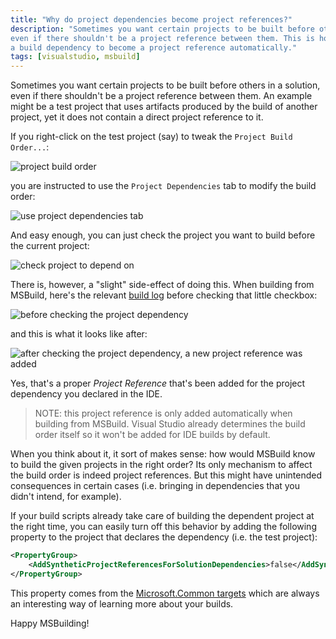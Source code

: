 ```yaml
---
title: "Why do project dependencies become project references?"
description: "Sometimes you want certain projects to be built before others in a solution, 
even if there shouldn't be a project reference between them. This is how you can avoid such 
a build dependency to become a project reference automatically."
tags: [visualstudio, msbuild]
---
```


Sometimes you want certain projects to be built before others in a solution, 
even if there shouldn't be a project reference between them. An example might 
be a test project that uses artifacts produced by the build of another project, 
yet it does not contain a direct project reference to it. 

If you right-click on the test project (say) to tweak the `Project Build Order...`:

![project build order](https://www.cazzulino.com/img/build-order-menu.png)

you are instructed to use the `Project Dependencies` tab to modify the build order:

![use project dependencies tab](https://www.cazzulino.com/img/build-order.png)

And easy enough, you can just check the project you want to build before the current project:

![check project to depend on](https://www.cazzulino.com/img/project-dependency.png)

There is, however, a "slight" side-effect of doing this. When building from MSBuild, here's the relevant 
[build log](http://msbuildlog.com) before checking that little checkbox:

![before checking the project dependency](https://www.cazzulino.com/img/project-dependency-before.png)

and this is what it looks like after:

![after checking the project dependency, a new project reference was added](https://www.cazzulino.com/img/project-dependency-after.png)

Yes, that's a proper *Project Reference* that's been added for the project dependency you declared 
in the IDE. 

> NOTE: this project reference is only added automatically when building from MSBuild. 
> Visual Studio already determines the build order itself so it won't be added 
> for IDE builds by default.

When you think about it, it sort of makes sense: how would MSBuild know to build the given projects 
in the right order? Its only mechanism to affect the build order is indeed project references.
But this might have unintended consequences in certain cases (i.e. bringing in dependencies that you 
didn't intend, for example). 

If your build scripts already take care of building the dependent project at the right time, you 
can easily turn off this behavior by adding the following property to the project that declares 
the dependency (i.e. the test project):

```xml
<PropertyGroup>
    <AddSyntheticProjectReferencesForSolutionDependencies>false</AddSyntheticProjectReferencesForSolutionDependencies>
</PropertyGroup>
```

This property comes from the [Microsoft.Common targets](https://github.com/Microsoft/msbuild/blob/master/src/Tasks/Microsoft.Common.CurrentVersion.targets#L1430-L1431) 
which are always an interesting way of learning more about your builds.


Happy MSBuilding!

